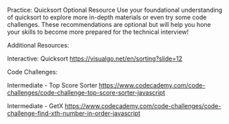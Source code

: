 Practice: Quicksort
Optional Resource
Use your foundational understanding of quicksort to explore more in-depth materials or even try some code challenges. These recommendations are optional but will help you hone your skills to become more prepared for the technical interview!

Additional Resources:

Interactive: Quicksort
https://visualgo.net/en/sorting?slide=12

Code Challenges:

Intermediate - Top Score Sorter
https://www.codecademy.com/code-challenges/code-challenge-top-score-sorter-javascript

Intermediate - GetX
https://www.codecademy.com/code-challenges/code-challenge-find-xth-number-in-order-javascript
